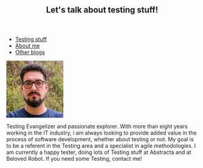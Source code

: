 <html>
<head>
  <title>Testexperimentum</title>
  <meta charset="utf-8">
  <meta name="viewport" content="width=device-width, initial-scale=1">
  <link rel="stylesheet" href="https://maxcdn.bootstrapcdn.com/bootstrap/4.4.1/css/bootstrap.min.css">
  <script src="https://ajax.googleapis.com/ajax/libs/jquery/3.4.1/jquery.min.js"></script>
  <script src="https://cdnjs.cloudflare.com/ajax/libs/popper.js/1.16.0/umd/popper.min.js"></script>
  <script src="https://maxcdn.bootstrapcdn.com/bootstrap/4.4.1/js/bootstrap.min.js"></script>
</head>
  
<header>
  <div class"jumbotron">
    <h2>Let's talk about testing stuff!<h2>
  </div>
</header>
  
<body>
  
<div>
  <ul class="nav nav-tabs nav-justified">
    <li class="nav-item">
      <a class="nav-link active" data-toggle="tab" href="#testingstuff">Testing stuff</a>
    </li>
    <li class="nav-item">
      <a class="nav-link" data-toggle="tab" href="#aboutme">About me</a>
    </li>
    <li class="nav-item">
      <a class="nav-link" data-toggle="tab" href="#otherblogs">Other blogs</a>
    </li>
  </ul>
</div>

<div class="tab-pane container active" id="testingstuff">
</div>

<div class="tab-pane container fade" id="aboutme">
  <img src="Diego Gavilanes - Foto de Perfil Cuadrada 2.png" align="center" class="rounded-circle img-fluid " alt="Oops!" width="150" height="150">
  <p class="text-justify">
      Testing Evangelizer and passionate explorer.
      With more than eight years working in the IT industry, i am always looking to provide added value in the process of software development, whether about testing or not.
      My goal is to be a referent in the Testing area and a specialist in agile methodologies.
      I am currently a happy tester, doing lots of Testing stuff at Abstracta and at Beloved Robot.
      If you need some Testing, contact me!
</p>  
</div>

<div class="tab-pane container fade" id="otherblogs">
</div>
  
</body>

</html>

